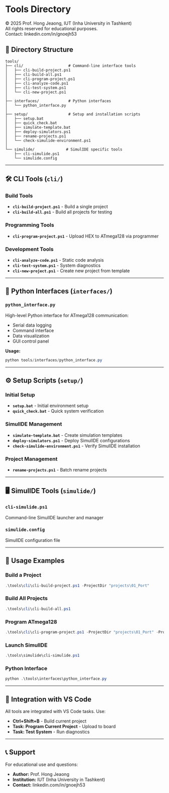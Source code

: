 # Tools Directory

© 2025 Prof. Hong Jeaong, IUT (Inha University in Tashkent)  
All rights reserved for educational purposes.  
Contact: linkedin.com/in/gnoejh53

## 📁 Directory Structure

```
tools/
├── cli/                    # Command-line interface tools
│   ├── cli-build-project.ps1
│   ├── cli-build-all.ps1
│   ├── cli-program-project.ps1
│   ├── cli-analyze-code.ps1
│   ├── cli-test-system.ps1
│   └── cli-new-project.ps1
│
├── interfaces/             # Python interfaces
│   └── python_interface.py
│
├── setup/                  # Setup and installation scripts
│   ├── setup.bat
│   ├── quick_check.bat
│   ├── simulate-template.bat
│   ├── deploy-simulators.ps1
│   ├── rename-projects.ps1
│   └── check-simulide-environment.ps1
│
└── simulide/              # SimulIDE specific tools
    ├── cli-simulide.ps1
    └── simulide.config
```

---

## 🛠️ CLI Tools (`cli/`)

### **Build Tools**
- **`cli-build-project.ps1`** - Build a single project
- **`cli-build-all.ps1`** - Build all projects for testing

### **Programming Tools**
- **`cli-program-project.ps1`** - Upload HEX to ATmega128 via programmer

### **Development Tools**
- **`cli-analyze-code.ps1`** - Static code analysis
- **`cli-test-system.ps1`** - System diagnostics
- **`cli-new-project.ps1`** - Create new project from template

---

## 🐍 Python Interfaces (`interfaces/`)

### **`python_interface.py`**
High-level Python interface for ATmega128 communication:
- Serial data logging
- Command interface
- Data visualization
- GUI control panel

**Usage:**
```powershell
python tools/interfaces/python_interface.py
```

---

## ⚙️ Setup Scripts (`setup/`)

### **Initial Setup**
- **`setup.bat`** - Initial environment setup
- **`quick_check.bat`** - Quick system verification

### **SimulIDE Management**
- **`simulate-template.bat`** - Create simulation templates
- **`deploy-simulators.ps1`** - Deploy SimulIDE configurations
- **`check-simulide-environment.ps1`** - Verify SimulIDE installation

### **Project Management**
- **`rename-projects.ps1`** - Batch rename projects

---

## 🖥️ SimulIDE Tools (`simulide/`)

### **`cli-simulide.ps1`**
Command-line SimulIDE launcher and manager

### **`simulide.config`**
SimulIDE configuration file

---

## 📝 Usage Examples

### Build a Project
```powershell
.\tools\cli\cli-build-project.ps1 -ProjectDir "projects\01_Port"
```

### Build All Projects
```powershell
.\tools\cli\cli-build-all.ps1
```

### Program ATmega128
```powershell
.\tools\cli\cli-program-project.ps1 -ProjectDir "projects\01_Port" -Programmer arduino -Port COM3
```

### Launch SimulIDE
```powershell
.\tools\simulide\cli-simulide.ps1
```

### Python Interface
```powershell
python .\tools\interfaces\python_interface.py
```

---

## 🔧 Integration with VS Code

All tools are integrated with VS Code tasks. Use:
- **Ctrl+Shift+B** - Build current project
- **Task: Program Current Project** - Upload to board
- **Task: Test System** - Run diagnostics

---

## 📞 Support

For educational use and questions:
- **Author:** Prof. Hong Jeaong
- **Institution:** IUT (Inha University in Tashkent)
- **Contact:** linkedin.com/in/gnoejh53
